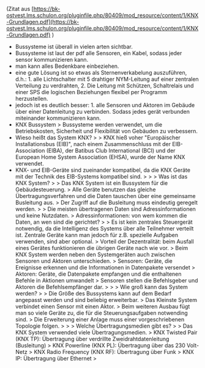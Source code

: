 (Zitat aus [https://bk-ostvest.lms.schulon.org/pluginfile.php/80409/mod_resource/content/1/KNX-Grundlagen.pdf](https://bk-ostvest.lms.schulon.org/pluginfile.php/80409/mod_resource/content/1/KNX-Grundlagen.pdf) ) 
- Bussysteme ist überall in vielen arten sichtbar. 
- Bussysteme ist laut der pdf alle Sensoren, ein Kabel, sodass jeder sensor kommunizieren kann.
- man kann alles Bedenkbare einbeziehen. 
- eine gute Lösung ist so etwas als Sternenverkabelung auszuführen, d.h.: 1. alle Lichtschalter mit 5 drahtiger NYM-Leitung auf einer zentralen Verteilung zu verdrahten, 2. Die Leitung mit Schützen, Schaltrelais und einer SPS die logischen Beziehungen flexibel per Programm herzustellen. 
- jedoch ist es deutlich besser: 1. alle Sensoren und Aktoren im Gebäude über einer Datenleitung zu verbinden. Sodass jedes gerät verbunden miteinander kommunizieren kann. 
- KNX Bussystem > Bussysteme werden verwendet, um die Betriebskosten, Sicherheit und Flexibilität von Gebäuden zu verbessern. 
- Wieso heißt das System KNX? > > KNX hieß voher "Europäischer Installationsbus (EIB)", nach einem Zusammenschluss mit der EIB-Association (EIBA), der Batibus Club International (BCI) und der European Home System Association (EHSA), wurde der Name KNX verwendet. 
- KNX- und EIB-Geräte sind zueinander kompatibel, da die KNX Geräte mit der Technik des EIB-Systems kompatibel sind. > > > Was ist das KNX System? > > Das KNX System ist ein Bussystem für die Gebäudesteuerung. > Alle Geräte benutzen das gleiche Übertragungsverfahren und die Daten tauschen über eine gemeinsame Busleitung aus. > Der Zugriff auf die Busleitung muss eindeutig geregelt werden. > > Die meisten übertragenen Daten sind Adressinformationen und keine Nutzdaten. > Adressinformationen: von wem kommen die Daten, an wen sind die gerichtet? > > Es ist kein zentrales Steuergerät notwendig, da die Intelligenz des Systems über alle Teilnehmer verteilt ist. Zentrale Geräte kann man jedoch für z.B. spezielle Aufgaben verwenden, sind aber optional. > Vorteil der Dezentralität: beim Ausfall eines Gerätes funktionieren die übrigen Geräte nach wie vor. > Beim KNX System werden neben den Systemgeräten auch zwischen Sensoren und Aktoren unterschieden. > Sensoren: Geräte, die Ereignisse erkennen und die Informationen in Datenpakete versendet > Aktoren: Geräte, die Datenpakete empfangen und die enthaltenen Befehle in Aktionen umwandelt > Sensoren stellen die Befehlsgeber und Aktoren die Befehlsempfänger dar. > > > Wie groß kann das System werden? > > Die Größe des Bussystems kann auf dem Bedarf angepasst werden und sind beliebig erweiterbar. > Das Kleinste System verbindet einen Sensor mit einen Aktor. > Beim weiteren Ausbau fügt man so viele Geräte zu, die für die Steuerungsaufgaben notwending sind. > Die Erweiterung einer Anlage muss einer vorgeschriebenen Topologie folgen. > > > Welche Übertragungsmedien gibt es? > > Das KNX System verwended viele Übertragungsmedien. > KNX Twisted Pair (KNX TP): Übertragung über verdrillte Zweidrahtdatenleitung (Busleitung) > KNX Powerline (KNX PL): Übertragung über das 230 Volt-Netz > KNX Radio Frequency (KNX RF): Übertragung über Funk > KNX IP: Übertragung über Ethernet >